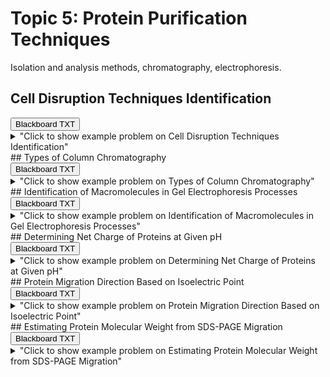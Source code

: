 # Topic 5: Protein Purification Techniques

Isolation and analysis methods, chromatography, electrophoresis.

## Cell Disruption Techniques Identification

<div id="MC-cell_disruption-button-container" class="button-container">
<button class="md-button custom-button bb_text" onclick="downloadFile('bbq-MC-cell_disruption-questions.txt')" title="Download bbq-MC-cell_disruption-questions.txt" aria-label="Click to download the Blackboard TXT file (bbq-MC-cell_disruption-questions.txt)">
    <i class="fa fa-download"></i> Blackboard TXT
</button>
</div><details>
  <summary>"Click to show example problem on Cell Disruption Techniques Identification"</summary>
  {% include "biochemistry/topic05/MC-cell_disruption.html" %}

</details>
## Types of Column Chromatography

<div id="MC-chromatography-button-container" class="button-container">
<button class="md-button custom-button bb_text" onclick="downloadFile('bbq-MC-chromatography-questions.txt')" title="Download bbq-MC-chromatography-questions.txt" aria-label="Click to download the Blackboard TXT file (bbq-MC-chromatography-questions.txt)">
    <i class="fa fa-download"></i> Blackboard TXT
</button>
</div><details>
  <summary>"Click to show example problem on Types of Column Chromatography"</summary>
  {% include "biochemistry/topic05/MC-chromatography.html" %}

</details>
## Identification of Macromolecules in Gel Electrophoresis Processes

<div id="MC-protein_v_dna_gels-button-container" class="button-container">
<button class="md-button custom-button bb_text" onclick="downloadFile('bbq-MC-protein_v_dna_gels-questions.txt')" title="Download bbq-MC-protein_v_dna_gels-questions.txt" aria-label="Click to download the Blackboard TXT file (bbq-MC-protein_v_dna_gels-questions.txt)">
    <i class="fa fa-download"></i> Blackboard TXT
</button>
</div><details>
  <summary>"Click to show example problem on Identification of Macromolecules in Gel Electrophoresis Processes"</summary>
  {% include "biochemistry/topic05/MC-protein_v_dna_gels.html" %}

</details>
## Determining Net Charge of Proteins at Given pH

<div id="isoelectric_one_protein-button-container" class="button-container">
<button class="md-button custom-button bb_text" onclick="downloadFile('bbq-isoelectric_one_protein-questions.txt')" title="Download bbq-isoelectric_one_protein-questions.txt" aria-label="Click to download the Blackboard TXT file (bbq-isoelectric_one_protein-questions.txt)">
    <i class="fa fa-download"></i> Blackboard TXT
</button>
</div><details>
  <summary>"Click to show example problem on Determining Net Charge of Proteins at Given pH"</summary>
  {% include "biochemistry/topic05/isoelectric_one_protein.html" %}

</details>
## Protein Migration Direction Based on Isoelectric Point

<div id="isoelectric_two_proteins-button-container" class="button-container">
<button class="md-button custom-button bb_text" onclick="downloadFile('bbq-isoelectric_two_proteins-questions.txt')" title="Download bbq-isoelectric_two_proteins-questions.txt" aria-label="Click to download the Blackboard TXT file (bbq-isoelectric_two_proteins-questions.txt)">
    <i class="fa fa-download"></i> Blackboard TXT
</button>
</div><details>
  <summary>"Click to show example problem on Protein Migration Direction Based on Isoelectric Point"</summary>
  {% include "biochemistry/topic05/isoelectric_two_proteins.html" %}

</details>
## Estimating Protein Molecular Weight from SDS-PAGE Migration

<div id="protein_gel_migration-button-container" class="button-container">
<button class="md-button custom-button bb_text" onclick="downloadFile('bbq-protein_gel_migration-questions.txt')" title="Download bbq-protein_gel_migration-questions.txt" aria-label="Click to download the Blackboard TXT file (bbq-protein_gel_migration-questions.txt)">
    <i class="fa fa-download"></i> Blackboard TXT
</button>
</div><details>
  <summary>"Click to show example problem on Estimating Protein Molecular Weight from SDS-PAGE Migration"</summary>
  {% include "biochemistry/topic05/protein_gel_migration.html" %}

</details>
